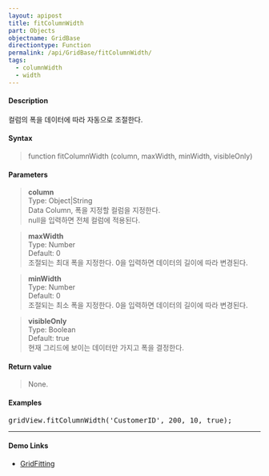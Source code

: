```yaml
---
layout: apipost
title: fitColumnWidth
part: Objects
objectname: GridBase
directiontype: Function
permalink: /api/GridBase/fitColumnWidth/
tags:
  - columnWidth
  - width
---
```



#### Description

 컬럼의 폭을 데이터에 따라 자동으로 조절한다.  

#### Syntax

> function fitColumnWidth (column, maxWidth, minWidth, visibleOnly)   

#### Parameters

> **column**  
> Type: Object\|String  
> Data Column, 폭을 지정할 컬럼을 지정한다.   
> null을 입력하면 전체 컬럼에 적용된다.  

> **maxWidth**  
> Type: Number  
> Default: 0  
> 조절되는 최대 폭을 지정한다. 0을 입력하면 데이터의 길이에 따라 변경된다.  

> **minWidth**  
> Type: Number  
> Default: 0  
> 조절되는 최소 폭을 지정한다. 0을 입력하면 데이터의 길이에 따라 변경된다.  

> **visibleOnly**  
> Type: Boolean  
> Default: true  
> 현재 그리드에 보이는 데이터만 가지고 폭을 결정한다.  

#### Return value

> None.  


#### Examples 

<pre class="prettyprint">
gridView.fitColumnWidth('CustomerID', 200, 10, true);
</pre>

---

#### Demo Links

* [GridFitting](http://demo.realgrid.com/Demo/GridFitting)